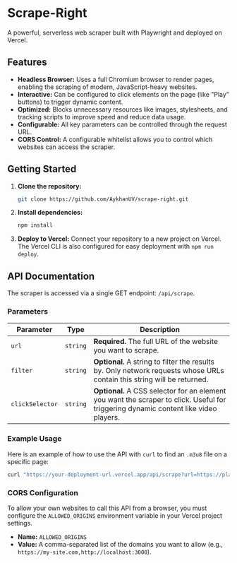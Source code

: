 # Scrape-Right

A powerful, serverless web scraper built with Playwright and deployed on Vercel.

## Features

- **Headless Browser:** Uses a full Chromium browser to render pages, enabling the scraping of modern, JavaScript-heavy websites.
- **Interactive:** Can be configured to click elements on the page (like "Play" buttons) to trigger dynamic content.
- **Optimized:** Blocks unnecessary resources like images, stylesheets, and tracking scripts to improve speed and reduce data usage.
- **Configurable:** All key parameters can be controlled through the request URL.
- **CORS Control:** A configurable whitelist allows you to control which websites can access the scraper.

## Getting Started

1.  **Clone the repository:**
    ```bash
    git clone https://github.com/AykhanUV/scrape-right.git
    ```
2.  **Install dependencies:**
    ```bash
    npm install
    ```
3.  **Deploy to Vercel:**
    Connect your repository to a new project on Vercel. The Vercel CLI is also configured for easy deployment with `npm run deploy`.

## API Documentation

The scraper is accessed via a single GET endpoint: `/api/scrape`.

### Parameters

| Parameter       | Type     | Description                                                                                                                                 |
| --------------- | -------- | ------------------------------------------------------------------------------------------------------------------------------------------- |
| `url`           | `string` | **Required.** The full URL of the website you want to scrape.                                                                                 |
| `filter`        | `string` | **Optional.** A string to filter the results by. Only network requests whose URLs contain this string will be returned.                       |
| `clickSelector` | `string` | **Optional.** A CSS selector for an element you want the scraper to click. Useful for triggering dynamic content like video players.         |

### Example Usage

Here is an example of how to use the API with `curl` to find an `.m3u8` file on a specific page:

```bash
curl "https://your-deployment-url.vercel.app/api/scrape?url=https://player.videasy.net/movie/557&clickSelector=.play-icon-main&filter=.m3u8"
```

### CORS Configuration

To allow your own websites to call this API from a browser, you must configure the `ALLOWED_ORIGINS` environment variable in your Vercel project settings.

-   **Name:** `ALLOWED_ORIGINS`
-   **Value:** A comma-separated list of the domains you want to allow (e.g., `https://my-site.com,http://localhost:3000`).